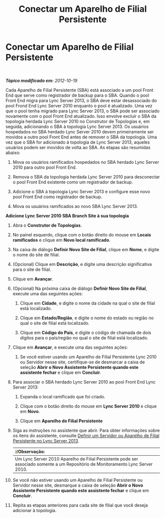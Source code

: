 ﻿---
title: Conectar um Aparelho de Filial Persistente
TOCTitle: Conectar um Aparelho de Filial Persistente
ms:assetid: fe3167e2-d1b1-4cd4-bf30-262e0e7d14e8
ms:mtpsurl: https://technet.microsoft.com/pt-br/library/JJ721948(v=OCS.15)
ms:contentKeyID: 49886496
ms.date: 05/19/2016
mtps_version: v=OCS.15
ms.translationtype: HT
---

# Conectar um Aparelho de Filial Persistente

 

_**Tópico modificado em:** 2012-10-19_

Cada Aparelho de Filial Persistente (SBA) está associado a um pool Front End que serve como registrador de backup para o SBA. Quando o pool Front End migra para Lync Server 2013, o SBA deve estar desassociado do pool Frond End Lync Server 2010 enquanto o pool é atualizado. Uma vez que o pool tenha migrado para Lync Server 2013, o SBA pode ser associado novamente com o pool Front End atualizado. Isso envolve excluir o SBA da topologia herdada Lync Server 2010 no Construtor de Topologias e, em seguida, adicionando o SBA à topologia Lync Server 2013. Os usuários hospedados no SBA herdado Lync Server 2010 devem primeiramente ser movidos a outro pool Front End antes de remover o SBA da topologia. Uma vez que o SBA for adicionado à topologia de Lync Server 2013, aqueles usuários podem ser movidos de volta ao SBA. As etapas são resumidas abaixo:

1.  Mova os usuários ramificados hospedados no SBA herdado Lync Server 2010 para outro pool Front End.

2.  Remova o SBA da topologia herdada Lync Server 2010 para desconectar o pool Front End existente como um registrador de backup.

3.  Adicione o SBA à topologia Lync Server 2013 e configure esse novo pool Front End como registrador de backup.

4.  Mova os usuários ramificados ao novo SBA Lync Server 2013.

**Adicione Lync Server 2010 SBA Branch Site à sua topologia**

1.  Abra o **Construtor de Topologias**.

2.  No painel esquerdo, clique com o botão direito do mouse em **Locais ramificados** e clique em **Novo local ramificado**.

3.  Na caixa de diálogo **Definir Novo Site de Filial**, clique em **Nome**, e digite o nome do site de filial.

4.  (Opcional) Clique em **Descrição**, e digite uma descrição significativa para o site de filial.

5.  Clique em **Avançar**.

6.  (Opcional) Na próxima caixa de diálogo **Definir Novo Site de Filial**, execute uma das seguintes ações:
    
    1.  Clique em **Cidade**, e digite o nome da cidade na qual o site de filial está localizado.
    
    2.  Clique em **Estado/Região**, e digite o nome do estado ou região no qual o site de filial está localizado.
    
    3.  Clique em **Código do País**, e digite o código de chamada de dois dígitos para o país/região no qual o site de filial está localizado.

7.  Clique em **Avançar**, e execute uma das seguintes ações:
    
    1.  Se você estiver usando um Aparelho de Filial Persistente Lync 2010 ou Servidor nesse site, certifique-se de desmarcar a caixa de seleção **Abrir o Novo Assistente Persistente quando este assistente fechar** e clique em **Concluir**.

8.  Para associar o SBA herdado Lync Server 2010 ao pool Front End Lync Server 2013:
    
    1.  Expanda o local ramificado que foi criado.
    
    2.  Clique com o botão direito do mouse em **Lync Server 2010** e clique em **Novo**.
    
    3.  Clique em **Aparelho de Filial Persistente**

9.  Siga as instruções no assistente que abrir. Para obter informações sobre os itens do assistente, consulte [Definir um Servidor ou Aparelho de Filial Persistente no Lync Server 2013](lync-server-2013-define-a-survivable-branch-appliance-or-server.md).
    
    <table>
    <thead>
    <tr class="header">
    <th><img src="images/Gg425756.note(OCS.15).gif" title="note" alt="note" />Observação:</th>
    </tr>
    </thead>
    <tbody>
    <tr class="odd">
    <td>Um Lync Server 2010 Aparelho de Filial Persistente pode ser associado somente a um Repositório de Monitoramento Lync Server 2010.</td>
    </tr>
    </tbody>
    </table>


10. Se você não estiver usando um Aparelho de Filial Persistente ou Servidor nesse site, desmarque a caixa de seleção **Abrir o Novo Assistente Persistente quando este assistente fechar** e clique em **Concluir**.

11. Repita as etapas anteriores para cada site de filial que você deseja adicionar à topologia.

